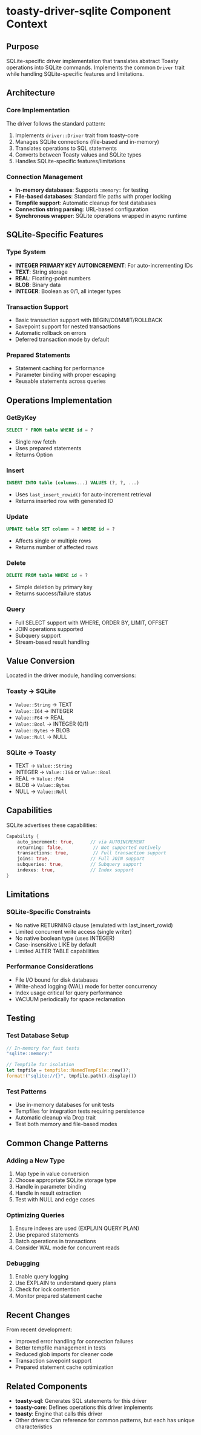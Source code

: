 # toasty-driver-sqlite Component Context

## Purpose
SQLite-specific driver implementation that translates abstract Toasty operations into SQLite commands. Implements the common `Driver` trait while handling SQLite-specific features and limitations.

## Architecture

### Core Implementation
The driver follows the standard pattern:
1. Implements `driver::Driver` trait from toasty-core
2. Manages SQLite connections (file-based and in-memory)
3. Translates operations to SQL statements
4. Converts between Toasty values and SQLite types
5. Handles SQLite-specific features/limitations

### Connection Management
- **In-memory databases**: Supports `:memory:` for testing
- **File-based databases**: Standard file paths with proper locking
- **Tempfile support**: Automatic cleanup for test databases
- **Connection string parsing**: URL-based configuration
- **Synchronous wrapper**: SQLite operations wrapped in async runtime

## SQLite-Specific Features

### Type System
- **INTEGER PRIMARY KEY AUTOINCREMENT**: For auto-incrementing IDs
- **TEXT**: String storage
- **REAL**: Floating-point numbers
- **BLOB**: Binary data
- **INTEGER**: Boolean as 0/1, all integer types

### Transaction Support
- Basic transaction support with BEGIN/COMMIT/ROLLBACK
- Savepoint support for nested transactions
- Automatic rollback on errors
- Deferred transaction mode by default

### Prepared Statements
- Statement caching for performance
- Parameter binding with proper escaping
- Reusable statements across queries

## Operations Implementation

### GetByKey
```sql
SELECT * FROM table WHERE id = ?
```
- Single row fetch
- Uses prepared statements
- Returns Option<Value>

### Insert
```sql
INSERT INTO table (columns...) VALUES (?, ?, ...)
```
- Uses `last_insert_rowid()` for auto-increment retrieval
- Returns inserted row with generated ID

### Update
```sql
UPDATE table SET column = ? WHERE id = ?
```
- Affects single or multiple rows
- Returns number of affected rows

### Delete
```sql
DELETE FROM table WHERE id = ?
```
- Simple deletion by primary key
- Returns success/failure status

### Query
- Full SELECT support with WHERE, ORDER BY, LIMIT, OFFSET
- JOIN operations supported
- Subquery support
- Stream-based result handling

## Value Conversion

Located in the driver module, handling conversions:

### Toasty → SQLite
- `Value::String` → TEXT
- `Value::I64` → INTEGER
- `Value::F64` → REAL
- `Value::Bool` → INTEGER (0/1)
- `Value::Bytes` → BLOB
- `Value::Null` → NULL

### SQLite → Toasty
- TEXT → `Value::String`
- INTEGER → `Value::I64` or `Value::Bool`
- REAL → `Value::F64`
- BLOB → `Value::Bytes`
- NULL → `Value::Null`

## Capabilities

SQLite advertises these capabilities:
```rust
Capability {
    auto_increment: true,      // via AUTOINCREMENT
    returning: false,           // Not supported natively
    transactions: true,         // Full transaction support
    joins: true,               // Full JOIN support
    subqueries: true,          // Subquery support
    indexes: true,             // Index support
}
```

## Limitations

### SQLite-Specific Constraints
- No native RETURNING clause (emulated with last_insert_rowid)
- Limited concurrent write access (single writer)
- No native boolean type (uses INTEGER)
- Case-insensitive LIKE by default
- Limited ALTER TABLE capabilities

### Performance Considerations
- File I/O bound for disk databases
- Write-ahead logging (WAL) mode for better concurrency
- Index usage critical for query performance
- VACUUM periodically for space reclamation

## Testing

### Test Database Setup
```rust
// In-memory for fast tests
"sqlite::memory:"

// Tempfile for isolation
let tmpfile = tempfile::NamedTempFile::new()?;
format!("sqlite://{}", tmpfile.path().display())
```

### Test Patterns
- Use in-memory databases for unit tests
- Tempfiles for integration tests requiring persistence
- Automatic cleanup via Drop trait
- Test both memory and file-based modes

## Common Change Patterns

### Adding a New Type
1. Map type in value conversion
2. Choose appropriate SQLite storage type
3. Handle in parameter binding
4. Handle in result extraction
5. Test with NULL and edge cases

### Optimizing Queries
1. Ensure indexes are used (EXPLAIN QUERY PLAN)
2. Use prepared statements
3. Batch operations in transactions
4. Consider WAL mode for concurrent reads

### Debugging
1. Enable query logging
2. Use EXPLAIN to understand query plans
3. Check for lock contention
4. Monitor prepared statement cache

## Recent Changes

From recent development:
- Improved error handling for connection failures
- Better tempfile management in tests
- Reduced glob imports for cleaner code
- Transaction savepoint support
- Prepared statement cache optimization

## Related Components

- **toasty-sql**: Generates SQL statements for this driver
- **toasty-core**: Defines operations this driver implements
- **toasty**: Engine that calls this driver
- Other drivers: Can reference for common patterns, but each has unique characteristics